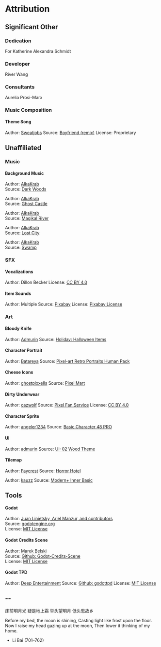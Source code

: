 # Attribution
## Significant Other

### Dedication
For Katherine Alexandra Schmidt

### Developer
River Wang

### Consultants
Aurelia Prosi-Marx

### Music Composition
#### Theme Song
Author: [Sweatjobs](https://www.youtube.com/channel/UCPsGM_X7gqV9QKFx-KgBFCA)
Source: [Boyfriend (remix)](https://www.youtube.com/watch?v=n4WNBR1IkL8)
License: Proprietary


## Unaffiliated
### Music
#### Background Music
Author: [AlkaKrab](https://www.youtube.com/@alkakrab)  
Source: [Dark Woods](https://www.youtube.com/@alkakrab)

Author: [AlkaKrab](https://www.youtube.com/@alkakrab)  
Source: [Ghost Castle](https://www.youtube.com/@alkakrab)  

Author: [AlkaKrab](https://www.youtube.com/@alkakrab)  
Source: [Magikal River](https://www.youtube.com/@alkakrab)  

Author: [AlkaKrab](https://www.youtube.com/@alkakrab)  
Source: [Lost City](https://www.youtube.com/@alkakrab)  

Author: [AlkaKrab](https://www.youtube.com/@alkakrab)  
Source: [Swamp](https://www.youtube.com/@alkakrab)  

### SFX
#### Vocalizations
Author: Dillon Becker 
License: [CC BY 4.0](https://creativecommons.org/licenses/by/4.0/legalcode)

#### Item Sounds
Author: Multiple
Source: [Pixabay](https://pixabay.com/sound-effects/search/footsteps/)
License: [Pixabay License](https://pixabay.com/service/license-summary/)

### Art
#### Bloody Knife
Author: [Admurin](https://admurin.itch.io/)
Source: [Holiday: Halloween Items](https://admurin.itch.io/admurins-halloween)

#### Character Portrait
Author: [Batareya](https://Batareya.itch.io/)
Source: [Pixel-art Retro Portraits Human Pack](https://batareya.itch.io/pixel-art-retro-portraits-human-pack-50-portraits)

#### Cheese Icons
Author: [ghostpixxells](https://ghostpixxells.itch.io/)
Source: [Pixel Mart](https://ghostpixxells.itch.io/pixel-mart)

#### Dirty Underwear
Author: [cazwolf](https://cazwolf.itch.io/)
Source: [Pixel Fan Service](https://cazwolf.itch.io/caz-pixel-fanservice)
License: [CC BY 4.0](https://creativecommons.org/licenses/by/4.0/)

#### Character Sprite
Author: [angeler1234](https://angeler1234.itch.io/)
Source: [Basic Character 48 PRO](https://angeler1234.itch.io/basic-character-female-pack-48)

#### UI
Author: [admurin](https://admurin.itch.io/)
Source: [UI: 02 Wood Theme](https://admurin.itch.io/ui-wood-theme)

#### Tilemap
Author: [Faycrest](https://faycrest.itch.io/)
Source: [Horror Hotel](https://faycrest.itch.io/horror-hotel)

Author: [kauzz](https://kauzz.itch.io/)
Source: [Modern+ Inner Basic](https://kauzz.itch.io/mib)


## Tools
#### Godot
Author: [Juan Linietsky, Ariel Manzur, and contributors](https://godotengine.org/contact)  
Source: [godotengine.org](https://godotengine.org/)  
License: [MIT License](https://github.com/godotengine/godot/blob/master/LICENSE.txt) 

#### Godot Credits Scene
Author: [Marek Belski](https://github.com/Maaack/Godot-Credits-Scene/graphs/contributors)  
Source: [Github: Godot-Credits-Scene](https://github.com/Maaack/Godot-Credits-Scene)  
License: [MIT License](LICENSE.txt)  

#### Godot TPD
Author: [Deep Entertainment](https://github.com/deep-entertainment)
Source: [Github: godottpd](https://github.com/deep-entertainment/godottpd/blob/main)
License: [MIT License](https://github.com/deep-entertainment/godottpd/blob/main/addons/godottpd/LICENSE)

## --


床前明月光
疑是地上霜
举头望明月
低头思故乡


Before my bed, the moon is shining,
Casting light like frost upon the floor.
Now I raise my head gazing up at the moon,
Then lower it thinking of my home.
- Li Bai (701–762)
